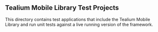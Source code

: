 ## Tealium Mobile Library Test Projects

This directory contains test applications that include the Tealium Mobile Library and run unit tests against a live running version of the framework.
